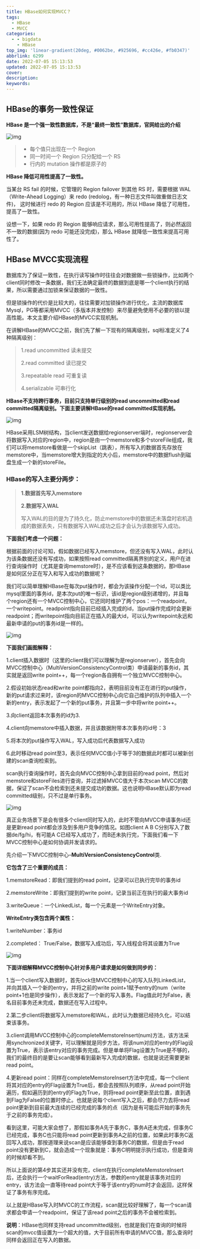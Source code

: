 ```yaml
---
title: HBase如何实现MVCC？
tags:
  - HBase
  - MVCC
categories:
  - - bigdata
    - HBase
top_img: 'linear-gradient(20deg, #0062be, #925696, #cc426e, #fb0347)'
abbrlink: 6299
date: 2022-07-05 15:13:53
updated: 2022-07-05 15:13:53
cover:
description:
keywords:
---
```


## HBase的事务一致性保证

**HBase 是一个强一致性数据库，不是“最终一致性”数据库，官网给出的介绍**

![img](https://cdn.nlark.com/yuque/0/2022/png/2500465/1657001617770-e017f8b5-f8c4-4b1e-9721-a934e51df162.png)

> - 每个值只出现在一个 Region
> - 同一时间一个 Region 只分配给一个 RS
> - 行内的 mutation 操作都是原子的

**HBase 降低可用性提高了一致性。**

当某台 RS fail 的时候，它管理的 Region failover 到其他 RS 时，需要根据 WAL（Write-Ahead Logging）来 redo (redolog，有一种日志文件叫做重做日志文件)，
这时候进行 redo 的 Region 应该是不可用的，所以 HBase 降低了可用性，提高了一致性。

设想一下，如果 redo 的 Region 能够响应请求，那么可用性提高了，则必然返回不一致的数据(因为 redo 可能还没完成)，那么 HBase 就降低一致性来提高可用性了。

## HBase MVCC实现流程

数据库为了保证一致性，在执行读写操作时往往会对数据做一些锁操作，比如两个client同时修改一条数据，我们无法确定最终的数据到底是哪一个client执行的结果，所以需要通过加锁来保证数据的一致性。

但是锁操作的代价是比较大的，往往需要对加锁操作进行优化，主流的数据库Mysql，PG等都采用MVCC（多版本并发控制）来尽量避免使用不必要的锁以提高性能。本文主要介绍HBase的MVCC实现机制。

在讲解HBase的MVCC之前，我们先了解一下现有的隔离级别，sql标准定义了4种隔离级别：

> 1.read uncommitted    读未提交
>
> 2.read committed        读已提交
>
> 3.repeatable read        可重复读
>
> 4.serializable               可串行化

**HBase不支持跨行事务，目前只支持单行级别的read uncommitted和read committed隔离级别。下面主要讲解HBase的read committed实现机制。**



![img](https://cdn.nlark.com/yuque/0/2022/png/2500465/1657001352637-015609d0-a12b-4a30-b262-8869b85c9b85.png)

HBase采用LSM树结构，当client发送数据给regionserver端时，regionserver会将数据写入对应的region中，region是由一个memstore和多个storeFile组成，我们可以将memstore看做是一个skipList（跳表），所有写入的数据首先存放在memstore中，当memstore增大到指定的大小后，memstore中的数据flush到磁盘生成一个新的storeFile。

### HBase的写入主要分两步：

> **1.数据首先写入memstore**
>
> **2.数据写入WAL**
>
> 写入WAL的目的是为了持久化，防止memstore中的数据还未落盘时宕机造成的数据丢失，只有数据写入WAL成功之后才会认为该数据写入成功。
>

**下面我们考虑一个问题：**

根据前面的讨论可知，假如数据已经写入memstore，但还没有写入WAL，此时认为该条数据还没有写成功，如果按照read committed隔离界别的定义，用户在进行查询操作时（尤其是查询memstore时），是不应该看到这条数据的，那HBase是如何区分正在写入和写入成功的数据呢？

我们可以简单理解HBase在每次put操作时，都会为该操作分配一个id，可以类比mysql里面的事务id，是本次put的唯一标识，该id是region级别递增的，并且每个region还有一个MVCC控制中心，它还同时维护了两个pos：一个readpoint，一个writepoint。readpoint指向目前已经插入完成的id，当put操作完成时会更新readpoint；而writepoint指向目前正在插入的最大id，可以认为writepoint永远和最新申请的put的事务id是一样的。



![img](https://cdn.nlark.com/yuque/0/2022/png/2500465/1657001352762-41efd7fd-cfbd-4077-b218-c451a0d80e5c.png)

**下面我们画图解释：**

1.client插入数据时（这里的client我们可以理解为是regionserver），首先会向MVCC控制中心（MultiVersionConsistencyControl类）申请最新的事务id，其实就是返回write point++，每一个region各自拥有一个独立MVCC控制中心。

2.假设初始状态read和write point都指向2，表明目前没有正在进行的put操作，新的put请求过来时，该region的MVCC控制中心向它自己维护的队列中插入一个新的entry，表示发起了一个新的put事务，并且第一步中将write point++。

3.向client返回本次事务的id为3.

4.client向memstore中插入数据，并且该数据附带本次事务的id号：3

5.将本次的put操作写入WAL，写入成功后代表数据写入成功

6.此时移动read point至3，表示任何MVCC值小于等于3的数据此时都可以被新创建的scan查询检索到。

scan执行查询操作时，首先会向MVCC控制中心拿到目前的read point，然后对memstore和storeFiles进行查询，并过滤掉MVCC值大于本次scan MVCC的数据，保证了scan不会检索到还未提交成功的数据。这也说明HBase默认即为read committed级别，只不过是单行事务。





![img](https://cdn.nlark.com/yuque/0/2022/png/2500465/1657001352817-f8176f99-9cd4-477c-ac8e-153fdc023be7.png)

真正业务场景下是会有很多个client同时写入的，此时不管向MVCC申请事务id还是更新read point都会涉及到多用户竞争的情况。如图client A B C分别写入了数据de/fg/hi，有可能A C已经写入成功了，而B还未执行完，下面我们看一下MVCC控制中心是如何协调并发请求的。

先介绍一下MVCC控制中心–**MultiVersionConsistencyControl**类.

**它包含了三个重要的成员：**

1.memstoreRead：即我们提到的read point，记录可以已执行完毕的事务id

2.memstoreWrite：即我们提到的write point，记录当前正在执行的最大事务id

3.writeQueue：一个LinkedList，每一个元素是一个WriteEntry对象。

**WriteEntry类包含两个属性：**

1.writeNumber：事务id

2.completed： True/False，数据写入成功后，写入线程会将其设置为True



![img](https://cdn.nlark.com/yuque/0/2022/png/2500465/1657001352718-eea3b630-fac5-4e86-8c07-7629c40cb12e.png)

**下面详细解释MVCC控制中心针对多用户请求是如何做到同步的：**

1.当一个client写入数据时，首先lock住MVCC控制中心的写入队列LinkedList，并向其插入一个新的entry，并将之前的write point+1赋予entry的num（write point+1也是同步操作），表示发起了一个新的写入事务。Flag值此时为False，表名目前事务还未完成，数据还在写入过程中。

2.第二步client将数据写入memstore和WAL，此时认为数据已经持久化，可以结束该事务。

3.client调用MVCC控制中心的completeMemstoreInsert(num)方法，该方法采用synchronized关键字，可以理解就是同步方法，将该num对应的entry的Flag设置为True，表示该entry对应的事务完成。但是单单将Flag设置为True是不够的，我们的最终目的是要让scan能够看到最新写入完成的数据，也就是说还需要更新read point。

4.更新read point：同样在completeMemstoreInsert方法中完成，每一个client将其对应的entry的Flag设置为True后，都会去按照队列顺序，从read point开始遍历，假如遍历到的entry的Flag为True，则将read point更新至此位置，直到遇到Flag为False的位置时停止。也就是说每个client写入之后，都会尽力去将read point更新到目前最大连续的已经完成的事务的点（因为是有可能后开始的事务先于之前的事务完成）。

看到这里，可能大家会想了，那假如事务A先于事务C，事务A还未完成，但事务C已经完成，事务C也只能将read point更新到事务A之前的位置，如果此时事务C返回写入成功，那按道理来说scan是应该能够查到事务C的数据，但是由于read point没有更新到C，就会造成一个现象就是：事务C明明提示执行成功，但是查询的时候却看不到。

所以上面说的第4步其实还并没有完，client在执行completeMemstoreInsert后，还会执行一个waitForRead(entry)方法，参数的entry就是该事务对应的entry，该方法会一直等待read point大于等于该entry的num时才会返回，这样保证了事务有序完成。

以上就是HBase写入时MVCC的工作流程，scan就比较好理解了，每一个scan请求都会申请一个readpoint，保证了该read point之后的事务不会被检索到。



**说明**：HBase也同样支持read uncommitted级别，也就是我们在查询的时候将scan的mvcc值设置为一个超大的值，大于目前所有申请的MVCC值，那么查询时同样会返回正在写入的数据。


